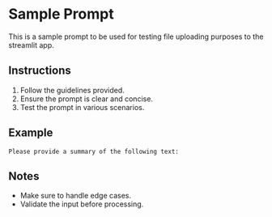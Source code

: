 # Sample Prompt

This is a sample prompt to be used for testing file uploading purposes to the streamlit app. 

## Instructions

1. Follow the guidelines provided.
2. Ensure the prompt is clear and concise.
3. Test the prompt in various scenarios.

## Example

```
Please provide a summary of the following text:
```

## Notes

- Make sure to handle edge cases.
- Validate the input before processing.
